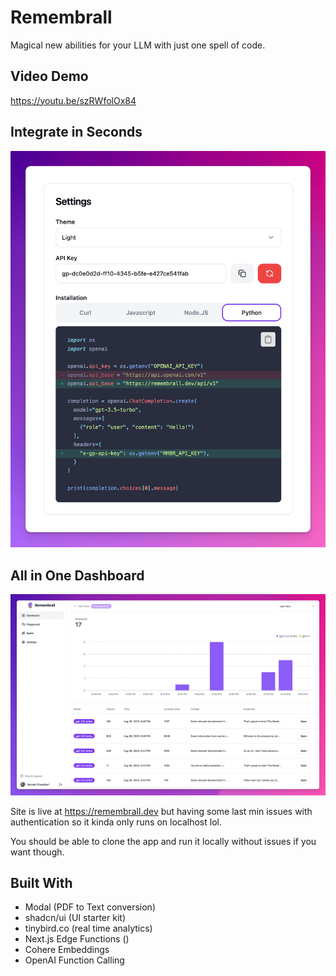 # Remembrall

Magical new abilities for your LLM with just one spell of code.

## Video Demo
https://youtu.be/szRWfolOx84

## Integrate in Seconds
![Integrate](public/install.png)

## All in One Dashboard
![Dashboard](public/dashboard.png)

Site is live at https://remembrall.dev but having some last min issues with authentication so it kinda only runs on localhost lol.

You should be able to clone the app and run it locally without issues if you want though.


## Built With
- Modal (PDF to Text conversion)
- shadcn/ui (UI starter kit)
- tinybird.co (real time analytics)
- Next.js Edge Functions ()
- Cohere Embeddings
- OpenAI Function Calling
